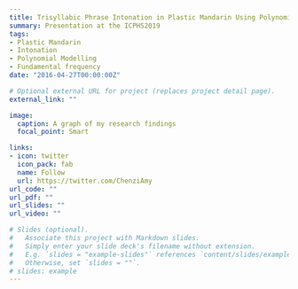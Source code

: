 ```yaml
---
title: Trisyllabic Phrase Intonation in Plastic Mandarin Using Polynomial Modelling
summary: Presentation at the ICPHS2019
tags:
- Plastic Mandarin
- Intonation
- Polynomial Modelling
- Fundamental frequency
date: "2016-04-27T00:00:00Z"

# Optional external URL for project (replaces project detail page).
external_link: ""

image:
  caption: A graph of my research findings
  focal_point: Smart

links:
- icon: twitter
  icon_pack: fab
  name: Follow
  url: https://twitter.com/ChenziAmy
url_code: ""
url_pdf: ""
url_slides: ""
url_video: ""

# Slides (optional).
#   Associate this project with Markdown slides.
#   Simply enter your slide deck's filename without extension.
#   E.g. `slides = "example-slides"` references `content/slides/example-slides.md`.
#   Otherwise, set `slides = ""`.
# slides: example
---
```


